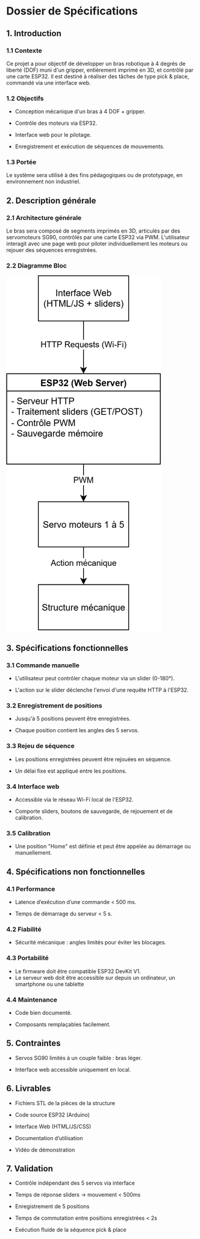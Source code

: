 
# Dossier de Spécifications

## 1. Introduction

### 1.1 Contexte

Ce projet a pour objectif de développer un bras robotique à 4 degrés de liberté (DOF) muni d'un gripper, entièrement imprimé en 3D, et contrôlé par une carte ESP32. Il est destiné à réaliser des tâches de type pick & place, commandé via une interface web.

### 1.2 Objectifs

-   Conception mécanique d'un bras à 4 DOF + gripper.
    
-   Contrôle des moteurs via ESP32.
    
-   Interface web pour le pilotage.
    
-   Enregistrement et exécution de séquences de mouvements.
    

### 1.3 Portée

Le système sera utilisé à des fins pédagogiques ou de prototypage, en environnement non industriel.

## 2. Description générale

### 2.1 Architecture générale

Le bras sera composé de segments imprimés en 3D, articulés par des servomoteurs SG90, contrôlés par une carte ESP32 via PWM. L'utilisateur interagit avec une page web pour piloter individuellement les moteurs ou rejouer des séquences enregistrées.



### 2.2 Diagramme Bloc
 ![enter image description here](https://raw.githubusercontent.com/Axelado/mes_markdows/12affbb0eee149e201e2eceec5743818167214a5/Bras%20robotique%20diagramme%20bloc.drawio.svg)


## 3. Spécifications fonctionnelles

### 3.1 Commande manuelle

-   L'utilisateur peut contrôler chaque moteur via un slider (0-180°).
    
-   L'action sur le slider déclenche l'envoi d'une requête HTTP à l'ESP32.
    

### 3.2 Enregistrement de positions

-   Jusqu'à 5 positions peuvent être enregistrées.
    
-   Chaque position contient les angles des 5 servos.
    
    

### 3.3 Rejeu de séquence

-   Les positions enregistrées peuvent être rejouées en séquence.
    
-   Un délai fixe est appliqué entre les positions.
    

### 3.4 Interface web

-   Accessible via le réseau Wi-Fi local de l'ESP32.
    
-   Comporte sliders, boutons de sauvegarde, de rejouement et de calibration.
    

### 3.5 Calibration

-   Une position "Home" est définie et peut être appelée au démarrage ou manuellement.
    

## 4. Spécifications non fonctionnelles

### 4.1 Performance

-   Latence d’exécution d’une commande < 500 ms.
    
-   Temps de démarrage du serveur < 5 s.
    

### 4.2 Fiabilité

-   Sécurité mécanique : angles limités pour éviter les blocages.
        

### 4.3 Portabilité

-   Le firmware doit être compatible ESP32 DevKit V1.
-	Le serveur web doit être accessible sur depuis un ordinateur, un smartphone ou une tablette
    

### 4.4 Maintenance

-   Code bien documenté.
    
-   Composants remplaçables facilement.
    

## 5. Contraintes
    
-   Servos SG90 limités à un couple faible : bras léger.
    
-   Interface web accessible uniquement en local.
    

## 6. Livrables

-   Fichiers STL de la pièces de la structure
    
-   Code source ESP32 (Arduino)
    
-   Interface Web (HTML/JS/CSS)
    
-   Documentation d’utilisation
    
-   Vidéo de démonstration
    

## 7. Validation

-   Contrôle indépendant des 5 servos via interface

-   Temps de réponse sliders → mouvement < 500ms
    
-   Enregistrement de 5 positions

-   Temps de commutation entre positions enregistrées < 2s
    
-   Exécution fluide de la séquence pick & place

<!--stackedit_data:
eyJoaXN0b3J5IjpbNTUxNDcyOTQxLC0xMTA1MjI3MDg3LC0yNj
M0OTA4NDMsNTExODM1NTI5LC0xNjE1MzM3NTNdfQ==
-->